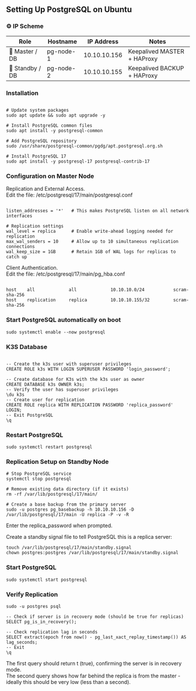 ## Setting Up PostgreSQL on Ubuntu

### ⚙️ IP Scheme

| Role             | Hostname   | IP Address     | Notes                         |
|------------------|-------------|----------------|--------------------------------|
| 🐘 Master / DB     | pg-node-1   | 10.10.10.156   | Keepalived MASTER + HAProxy     |
| 🐘 Standby / DB     | pg-node-2   | 10.10.10.155   | Keepalived BACKUP + HAProxy     |

### Installation
```text

# Update system packages
sudo apt update && sudo apt upgrade -y

# Install PostgreSQL common files
sudo apt install -y postgresql-common

# Add PostgreSQL repository
sudo /usr/share/postgresql-common/pgdg/apt.postgresql.org.sh

# Install PostgreSQL 17
sudo apt install -y postgresql-17 postgresql-contrib-17
```


### Configuration on Master Node

Replication and External Access.  
Edit the file: /etc/postgresql/17/main/postgresql.conf

```text

listen_addresses = '*'   # This makes PostgreSQL listen on all network interfaces

# Replication settings
wal_level = replica      # Enable write-ahead logging needed for replication
max_wal_senders = 10     # Allow up to 10 simultaneous replication connections
wal_keep_size = 1GB      # Retain 1GB of WAL logs for replicas to catch up
```


Client Authentication.  
Edit the file: /etc/postgresql/17/main/pg_hba.conf

```text

host    all             all             10.10.10.0/24           scram-sha-256
host    replication     replica         10.10.10.155/32         scram-sha-256
```


### Start PostgreSQL automatically on boot

```text
sudo systemctl enable --now postgresql
```


### K3S Database

```text

-- Create the k3s user with superuser privileges
CREATE ROLE k3s WITH LOGIN SUPERUSER PASSWORD 'login_password';

-- Create database for K3s with the k3s user as owner
CREATE DATABASE k3s OWNER k3s;
-- Verify the user has superuser privileges
\du k3s
-- Create user for replication
CREATE ROLE replica WITH REPLICATION PASSWORD 'replica_password' LOGIN;
-- Exit PostgreSQL
\q
```


### Restart PostgreSQL

```text
sudo systemctl restart postgresql
```

### Replication Setup on Standby Node

```text
# Stop PostgreSQL service
systemctl stop postgresql

# Remove existing data directory (if it exists)
rm -rf /var/lib/postgresql/17/main/

# Create a base backup from the primary server
sudo -u postgres pg_basebackup -h 10.10.10.156 -D /var/lib/postgresql/17/main -U replica -P -v -R
```

Enter the replica_password when prompted.  

Create a standby signal file to tell PostgreSQL this is a replica server:

```text
touch /var/lib/postgresql/17/main/standby.signal
chown postgres:postgres /var/lib/postgresql/17/main/standby.signal
```


### Start PostgreSQL

```text
sudo systemctl start postgresql
```

### Verify Replication

```text
sudo -u postgres psql

-- Check if server is in recovery mode (should be true for replicas)
SELECT pg_is_in_recovery();

-- Check replication lag in seconds
SELECT extract(epoch from now() - pg_last_xact_replay_timestamp()) AS lag_seconds;
-- Exit
\q
```

The first query should return t (true), confirming the server is in recovery mode.  
The second query shows how far behind the replica is from the master - ideally this should be very low (less than a second).  

